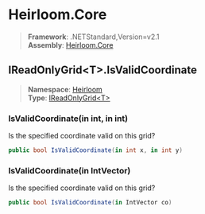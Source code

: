 # Heirloom.Core

> **Framework**: .NETStandard,Version=v2.1  
> **Assembly**: [Heirloom.Core][0]  

## IReadOnlyGrid\<T>.IsValidCoordinate

> **Namespace**: [Heirloom][0]  
> **Type**: [IReadOnlyGrid\<T>][1]  

### IsValidCoordinate(in int, in int)

Is the specified coordinate valid on this grid?

```cs
public bool IsValidCoordinate(in int x, in int y)
```

### IsValidCoordinate(in IntVector)

Is the specified coordinate valid on this grid?

```cs
public bool IsValidCoordinate(in IntVector co)
```

[0]: ../Heirloom.Core.md
[1]: Heirloom.IReadOnlyGrid[T].md
